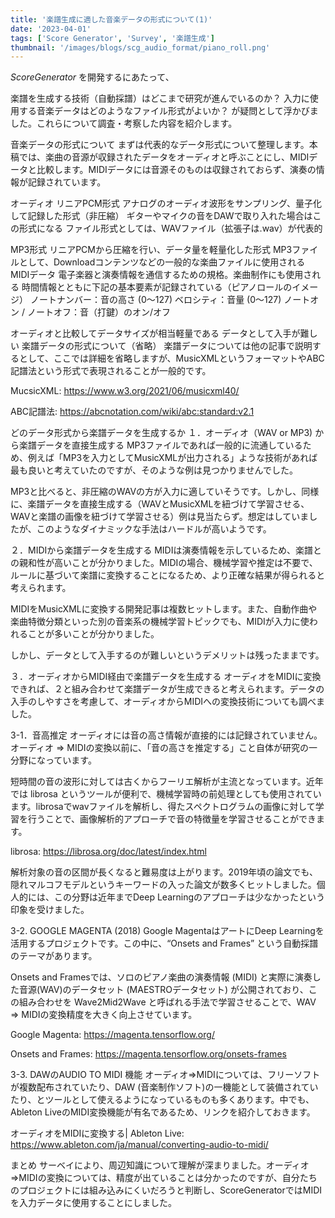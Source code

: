 ```yaml
---
title: '楽譜生成に適した音楽データの形式について(1)'
date: '2023-04-01'
tags: ['Score Generator', 'Survey', '楽譜生成']
thumbnail: '/images/blogs/scg_audio_format/piano_roll.png'
---
```


*ScoreGenerator* を開発するにあたって、

楽譜を生成する技術（自動採譜）はどこまで研究が進んでいるのか？
入力に使用する音楽データはどのようなファイル形式がよいか？
が疑問として浮かびました。これらについて調査・考察した内容を紹介します。

音楽データの形式について
まずは代表的なデータ形式について整理します。本稿では、楽曲の音源が収録されたデータをオーディオと呼ぶことにし、MIDIデータと比較します。MIDIデータには音源そのものは収録されておらず、演奏の情報が記録されています。

オーディオ
リニアPCM形式
アナログのオーディオ波形をサンプリング、量子化して記録した形式（非圧縮）
ギターやマイクの音をDAWで取り入れた場合はこの形式になる
ファイル形式としては、WAVファイル（拡張子は.wav）が代表的

MP3形式
リニアPCMから圧縮を行い、データ量を軽量化した形式
MP3ファイルとして、Downloadコンテンツなどの一般的な楽曲ファイルに使用される
MIDIデータ
電子楽器と演奏情報を通信するための規格。楽曲制作にも使用される
時間情報とともに下記の基本要素が記録されている（ピアノロールのイメージ）
ノートナンバー：音の高さ (0～127)
ベロシティ：音量 (0～127)
ノートオン / ノートオフ：音（打鍵）のオン/オフ

オーディオと比較してデータサイズが相当軽量である
データとして入手が難しい
楽譜データの形式について（省略）
楽譜データについては他の記事で説明するとして、ここでは詳細を省略しますが、MusicXMLというフォーマットやABC記譜法という形式で表現されることが一般的です。

MucsicXML: https://www.w3.org/2021/06/musicxml40/

ABC記譜法: https://abcnotation.com/wiki/abc:standard:v2.1

どのデータ形式から楽譜データを生成するか
１．オーディオ（WAV or MP3) から楽譜データを直接生成する
MP3ファイルであれば一般的に流通しているため、例えば「MP3を入力としてMusicXMLが出力される」ような技術があれば最も良いと考えていたのですが、そのような例は見つかりませんでした。

MP3と比べると、非圧縮のWAVの方が入力に適していそうです。しかし、同様に、楽譜データを直接生成する（WAVとMusicXMLを紐づけて学習させる、WAVと楽譜の画像を紐づけて学習させる）例は見当たらず。想定はしていましたが、このようなダイナミックな手法はハードルが高いようです。

２．MIDIから楽譜データを生成する
MIDIは演奏情報を示しているため、楽譜との親和性が高いことが分かりました。MIDIの場合、機械学習や推定は不要で、ルールに基づいて楽譜に変換することになるため、より正確な結果が得られると考えられます。

MIDIをMusicXMLに変換する開発記事は複数ヒットします。また、自動作曲や楽曲特徴分類といった別の音楽系の機械学習トピックでも、MIDIが入力に使われることが多いことが分かりました。

しかし、データとして入手するのが難しいというデメリットは残ったままです。

３．オーディオからMIDI経由で楽譜データを生成する
オーディオをMIDIに変換できれば、２と組み合わせて楽譜データが生成できると考えられます。データの入手のしやすさを考慮して、オーディオからMIDIへの変換技術についても調べました。

3-1．音高推定
オーディオには音の高さ情報が直接的には記録されていません。オーディオ ⇒ MIDIの変換以前に、「音の高さを推定する」こと自体が研究の一分野になっています。

短時間の音の波形に対しては古くからフーリエ解析が主流となっています。近年では librosa というツールが便利で、機械学習時の前処理としても使用されています。librosaでwavファイルを解析し、得たスペクトログラムの画像に対して学習を行うことで、画像解析的アプローチで音の特徴量を学習させることができます。


librosa: https://librosa.org/doc/latest/index.html

解析対象の音の区間が長くなると難易度は上がります。2019年頃の論文でも、隠れマルコフモデルというキーワードの入った論文が数多くヒットしました。個人的には、この分野は近年までDeep Learningのアプローチは少なかったという印象を受けました。

3-2. GOOGLE MAGENTA (2018)
Google MagentaはアートにDeep Learningを活用するプロジェクトです。この中に、“Onsets and Frames” という自動採譜のテーマがあります。

Onsets and Framesでは、ソロのピアノ楽曲の演奏情報 (MIDI) と実際に演奏した音源(WAV)のデータセット (MAESTROデータセット) が公開されており、この組み合わせを Wave2Mid2Wave と呼ばれる手法で学習させることで、WAV ⇒ MIDIの変換精度を大きく向上させています。


Google Magenta: https://magenta.tensorflow.org/

Onsets and Frames: https://magenta.tensorflow.org/onsets-frames

3-3. DAWのAUDIO TO MIDI 機能
オーディオ⇒MIDIについては、フリーソフトが複数配布されていたり、DAW (音楽制作ソフト)の一機能として装備されていたり、とツールとして使えるようになっているものも多くあります。中でも、Ableton LiveのMIDI変換機能が有名であるため、リンクを紹介しておきます。

オーディオをMIDIに変換する| Ableton Live: https://www.ableton.com/ja/manual/converting-audio-to-midi/

まとめ
サーベイにより、周辺知識について理解が深まりました。オーディオ⇒MIDIの変換については、精度が出ていることは分かったのですが、自分たちのプロジェクトには組み込みにくいだろうと判断し、ScoreGeneratorではMIDIを入力データに使用することにしました。